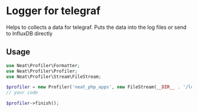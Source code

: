 # Logger for telegraf
Helps to collects a data for telegraf. Puts the data into the log files or send to InfluxDB directly

## Usage

```php
use Neat\Profiler\Formatter;
use Neat\Profiler\Profiler;
use Neat\Profiler\Stream\FileStream;

$profiler = new Profiler('neat_php_apps', new FileStream(__DIR__ . '/logs', new Formatter()));
// your code

$profiler->finish();
```

